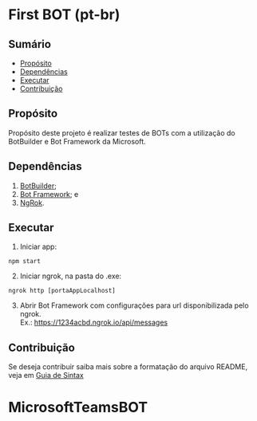 # First BOT (pt-br)

## Sumário
* [Propósito](#propósito)
* [Dependências](#dependências)
* [Executar](#executar)
* [Contribuição](#contribuição)

## Propósito
Propósito deste projeto é realizar testes de BOTs com a utilização do BotBuilder e Bot Framework da Microsoft.

## Dependências
1. [BotBuilder](https://github.com/Microsoft/BotBuilder);
2. [Bot Framework](https://github.com/Microsoft/BotFramework-Emulator); e
3. [NgRok](https://ngrok.com).

## Executar
1. Iniciar app:  
```
npm start
```
2. Iniciar ngrok, na pasta do .exe:  
```
ngrok http [portaAppLocalhost]
```
3. Abrir Bot Framework com configurações para url disponibilizada pelo ngrok.  
Ex.: https://1234acbd.ngrok.io/api/messages

## Contribuição
Se deseja contribuir saiba mais sobre a formatação do arquivo README, veja em [Guia de Sintax](https://docs.microsoft.com/en-us/vsts/project/wiki/markdown-guidance?view=vsts)
# MicrosoftTeamsBOT

